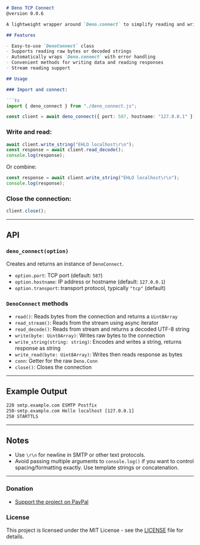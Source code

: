 ```markdown
# Deno TCP Connect
@version 0.0.6

A lightweight wrapper around `Deno.connect` to simplify reading and writing to TCP connections, with helper methods to handle strings and streams.

## Features

- Easy-to-use `DenoConnect` class
- Supports reading raw bytes or decoded strings
- Automatically wraps `Deno.connect` with error handling
- Convenient methods for writing data and reading responses
- Stream reading support

## Usage

### Import and connect:

```ts
import { deno_connect } from "./deno_connect.js";

const client = await deno_connect({ port: 587, hostname: "127.0.0.1" });
```

### Write and read:

```ts
await client.write_string("EHLO localhost\r\n");
const response = await client.read_decode();
console.log(response);
```

Or combine:

```ts
const response = await client.write_string("EHLO localhost\r\n");
console.log(response);
```

### Close the connection:

```ts
client.close();
```

---

## API

### `deno_connect(option)`

Creates and returns an instance of `DenoConnect`.

- `option.port`: TCP port (default: `587`)
- `option.hostname`: IP address or hostname (default: `127.0.0.1`)
- `option.transport`: transport protocol, typically `"tcp"` (default)

### `DenoConnect` methods

- `read()`: Reads bytes from the connection and returns a `Uint8Array`
- `read_stream()`: Reads from the stream using async iterator
- `read_decode()`: Reads from stream and returns a decoded UTF-8 string
- `write(byte: Uint8Array)`: Writes raw bytes to the connection
- `write_string(string: string)`: Encodes and writes a string, returns response as string
- `write_read(byte: Uint8Array)`: Writes then reads response as bytes
- `conn`: Getter for the raw `Deno.Conn`
- `close()`: Closes the connection

---

## Example Output

```txt
220 smtp.example.com ESMTP Postfix
250-smtp.example.com Hello localhost [127.0.0.1]
250 STARTTLS
```

---

## Notes

- Use `\r\n` for newline in SMTP or other text protocols.
- Avoid passing multiple arguments to `console.log()` if you want to control spacing/formatting exactly. Use template strings or concatenation.

---

### Donation

- [Support the project on PayPal](https://paypal.me/aiconeid)

### License

This project is licensed under the MIT License - see the [LICENSE](LICENSE) file for details.
```
